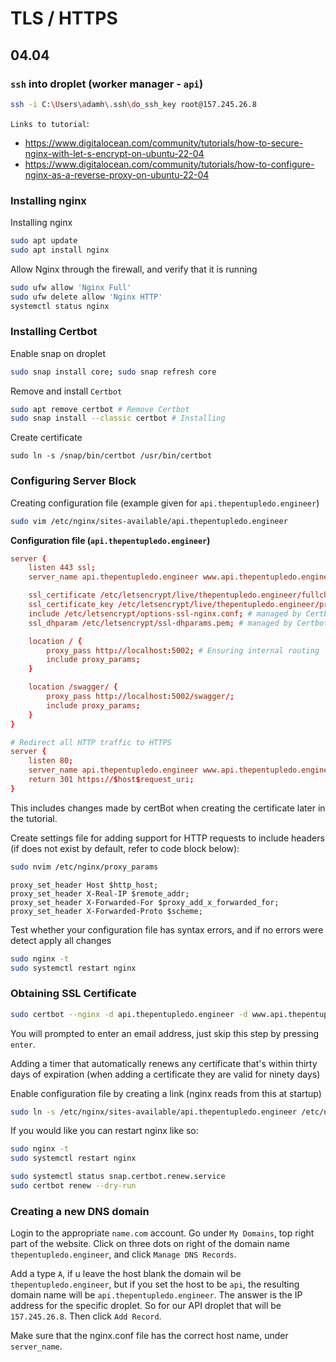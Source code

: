 # TLS / HTTPS
## 04.04

### `ssh` into droplet (worker manager - `api`)

```bash
ssh -i C:\Users\adamh\.ssh\do_ssh_key root@157.245.26.8
```
 

`Links to tutorial`: <br>
* https://www.digitalocean.com/community/tutorials/how-to-secure-nginx-with-let-s-encrypt-on-ubuntu-22-04
* https://www.digitalocean.com/community/tutorials/how-to-configure-nginx-as-a-reverse-proxy-on-ubuntu-22-04

### Installing nginx
Installing nginx
```bash
sudo apt update
sudo apt install nginx
```

Allow Nginx through the firewall, and verify that it is running
```bash
sudo ufw allow 'Nginx Full'
sudo ufw delete allow 'Nginx HTTP'
systemctl status nginx
```

### Installing Certbot

Enable snap on droplet
```bash
sudo snap install core; sudo snap refresh core
```

Remove and install `Certbot`
```bash
sudo apt remove certbot # Remove Certbot
sudo snap install --classic certbot # Installing 
```

Create certificate 
```bashrc
sudo ln -s /snap/bin/certbot /usr/bin/certbot
```

### Configuring Server Block
Creating configuration file (example given for `api.thepentupledo.engineer`) 

```bash
sudo vim /etc/nginx/sites-available/api.thepentupledo.engineer
```

**Configuration file (`api.thepentupledo.engineer`)**

```conf
server {
    listen 443 ssl;
    server_name api.thepentupledo.engineer www.api.thepentupledo.engineer;

    ssl_certificate /etc/letsencrypt/live/thepentupledo.engineer/fullchain.pem; # managed by Certbot
    ssl_certificate_key /etc/letsencrypt/live/thepentupledo.engineer/privkey.pem; # managed by Certbot
    include /etc/letsencrypt/options-ssl-nginx.conf; # managed by Certbot
    ssl_dhparam /etc/letsencrypt/ssl-dhparams.pem; # managed by Certbot

    location / {
        proxy_pass http://localhost:5002; # Ensuring internal routing
        include proxy_params;
    }

    location /swagger/ {
        proxy_pass http://localhost:5002/swagger/;
        include proxy_params;
    }
}

# Redirect all HTTP traffic to HTTPS
server {
    listen 80;
    server_name api.thepentupledo.engineer www.api.thepentupledo.engineer;
    return 301 https://$host$request_uri;
}
```

This includes changes made by certBot when creating the certificate later in the tutorial.

Create settings file for adding support for HTTP requests to include headers (if does not exist by default, refer to code block below):

```bash
sudo nvim /etc/nginx/proxy_params
```

```nginx location="/etc/nginx/proxy_params"
proxy_set_header Host $http_host;
proxy_set_header X-Real-IP $remote_addr;
proxy_set_header X-Forwarded-For $proxy_add_x_forwarded_for;
proxy_set_header X-Forwarded-Proto $scheme;
```

Test whether your configuration file has syntax errors, and if no errors were detect apply all changes

```bash
sudo nginx -t
sudo systemctl restart nginx
```

### Obtaining SSL Certificate

```bash
sudo certbot --nginx -d api.thepentupledo.engineer -d www.api.thepentupledo.engineer
```

You will prompted to enter an email address, just skip this step by pressing `enter`.

Adding a timer that automatically renews any certificate that's within thirty days of expiration (when adding a certificate they are valid for ninety days)

Enable configuration file by creating a link (nginx reads from this at startup)

```bash
sudo ln -s /etc/nginx/sites-available/api.thepentupledo.engineer /etc/nginx/sites-enabled/
```

If you would like you can restart nginx like so:
```bash
sudo nginx -t
sudo systemctl restart nginx
```

```bash
sudo systemctl status snap.certbot.renew.service
sudo certbot renew --dry-run
```

### Creating a new DNS domain

Login to the appropriate `name.com` account. Go under `My Domains`, top right part of the website. Click on three dots on right of the domain name `thepentupledo.engineer`, and click `Manage DNS Records`. 

Add a type `A`, if u leave the host blank the domain wil be `thepentupledo.engineer`, but if you set the host to be `api`, the resulting domain name will be `api.thepentupledo.engineer`. The answer is the IP address for the specific droplet. So for our API droplet that will be `157.245.26.8`. Then click `Add Record`.

Make sure that the nginx.conf file has the correct host name, under `server_name`.